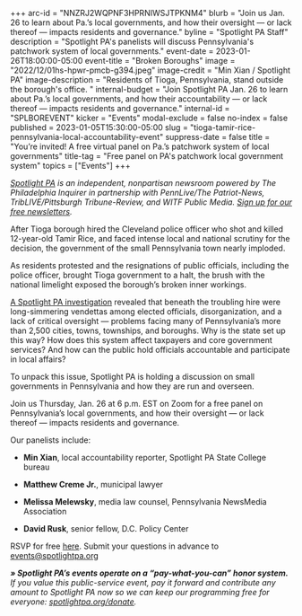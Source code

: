 +++
arc-id = "NNZRJ2WQPNF3HPRNIWSJTPKNM4"
blurb = "Join us Jan. 26 to learn about Pa.’s local governments, and how their oversight — or lack thereof — impacts residents and governance."
byline = "Spotlight PA Staff"
description = "Spotlight PA's panelists will discuss Pennsylvania's patchwork system of local governments."
event-date = 2023-01-26T18:00:00-05:00
event-title = "Broken Boroughs"
image = "2022/12/01hs-hpwr-pmcb-g394.jpeg"
image-credit = "Min Xian / Spotlight PA"
image-description = "Residents of Tioga, Pennsylvania, stand outside the borough's office. "
internal-budget = "Join Spotlight PA Jan. 26 to learn about Pa.’s local governments, and how their accountability — or lack thereof — impacts residents and governance."
internal-id = "SPLBOREVENT"
kicker = "Events"
modal-exclude = false
no-index = false
published = 2023-01-05T15:30:00-05:00
slug = "tioga-tamir-rice-pennsylvania-local-accountability-event"
suppress-date = false
title = "You’re invited! A free virtual panel on Pa.’s patchwork system of local governments"
title-tag = "Free panel on PA's patchwork local government system"
topics = ["Events"]
+++

<a href="https://www.spotlightpa.org/"><i>Spotlight PA</i></a><i> is an independent, nonpartisan newsroom powered by The Philadelphia Inquirer in partnership with PennLive/The Patriot-News, TribLIVE/Pittsburgh Tribune-Review, and WITF Public Media. </i><a href="https://www.spotlightpa.org/newsletters"><i>Sign up for our free newsletters</i></a><i>.</i>

After Tioga borough hired the Cleveland police officer who shot and killed 12-year-old Tamir Rice, and faced intense local and national scrutiny for the decision, the government of the small Pennsylvania town nearly imploded.

As residents protested and the resignations of public officials, including the police officer, brought Tioga government to a halt, the brush with the national limelight exposed the borough’s broken inner workings.

<a href="https://www.spotlightpa.org/statecollege/2022/12/tamir-rice-timothy-loehmann-police-tioga-pa-pennsylvania/">A Spotlight PA investigation</a> revealed that beneath the troubling hire were long-simmering vendettas among elected officials, disorganization, and a lack of critical oversight — problems facing many of Pennsylvania’s more than 2,500 cities, towns, townships, and boroughs. Why is the state set up this way? How does this system affect taxpayers and core government services? And how can the public hold officials accountable and participate in local affairs?

To unpack this issue, Spotlight PA is holding a discussion on small governments in Pennsylvania and how they are run and overseen.

Join us Thursday, Jan. 26 at 6 p.m. EST on Zoom for a free panel on Pennsylvania’s local governments, and how their oversight — or lack thereof — impacts residents and governance.

Our panelists include:

- <b>Min Xian</b>, local accountability reporter, Spotlight PA State College bureau

- <b>Matthew Creme Jr.</b>, municipal lawyer

- <b>Melissa Melewsky</b>, media law counsel, Pennsylvania NewsMedia Association

- <b>David Rusk</b>, senior fellow, D.C. Policy Center

RSVP for free <a href="https://inquirer.zoom.us/webinar/register/WN_q_fR0ohGQA2kkiLAs_hCag">here</a>. Submit your questions in advance to <a href="mailto:events@spotlightpa.org">events@spotlightpa.org</a>

<i><b>» Spotlight PA’s events operate on a “pay-what-you-can” honor system.</b></i><i> If you value this public-service event, pay it forward and contribute any amount to Spotlight PA now so we can keep our programming free for everyone: </i><a href="http://spotlightpa.org/donate"><i>spotlightpa.org/donate</i></a><i>.</i>
